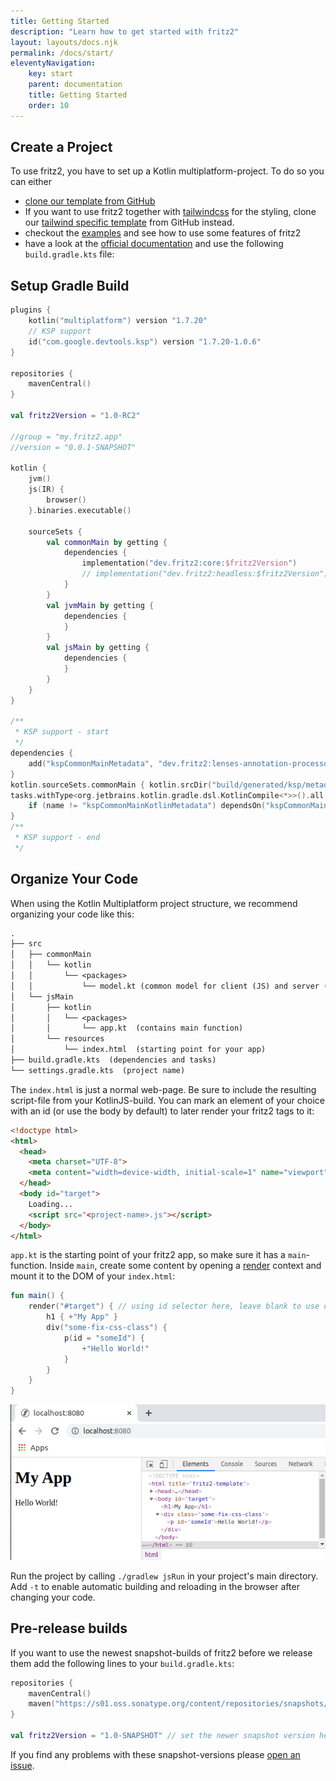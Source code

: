 ```yaml
---
title: Getting Started
description: "Learn how to get started with fritz2"
layout: layouts/docs.njk
permalink: /docs/start/
eleventyNavigation:
    key: start
    parent: documentation
    title: Getting Started
    order: 10
---
```

## Create a Project

To use fritz2, you have to set up a Kotlin multiplatform-project. To do so you can either
* [clone our template from GitHub](https://github.com/jwstegemann/fritz2-template)
* If you want to use fritz2 together with [tailwindcss](https://tailwindcss.com/) for the styling, clone
  our [tailwind specific template](https://github.com/jwstegemann/fritz2-tailwind-template) from GitHub instead.
* checkout the [examples](https://fritz2.dev/examples) and see how to use some features of fritz2
* have a look at
  the [official documentation](https://kotlinlang.org/docs/reference/building-mpp-with-gradle.html#setting-up-a-multiplatform-project)
  and use the following `build.gradle.kts` file:

## Setup Gradle Build

```kotlin
plugins {
    kotlin("multiplatform") version "1.7.20"
    // KSP support
    id("com.google.devtools.ksp") version "1.7.20-1.0.6"
}

repositories {
    mavenCentral()
}

val fritz2Version = "1.0-RC2"

//group = "my.fritz2.app"
//version = "0.0.1-SNAPSHOT"

kotlin {
    jvm()
    js(IR) {
        browser()
    }.binaries.executable()

    sourceSets {
        val commonMain by getting {
            dependencies {
                implementation("dev.fritz2:core:$fritz2Version")
                // implementation("dev.fritz2:headless:$fritz2Version") // optional
            }
        }
        val jvmMain by getting {
            dependencies {
            }
        }
        val jsMain by getting {
            dependencies {
            }
        }
    }
}

/**
 * KSP support - start
 */
dependencies {
    add("kspCommonMainMetadata", "dev.fritz2:lenses-annotation-processor:$fritz2Version")
}
kotlin.sourceSets.commonMain { kotlin.srcDir("build/generated/ksp/metadata/commonMain/kotlin") }
tasks.withType<org.jetbrains.kotlin.gradle.dsl.KotlinCompile<*>>().all {
    if (name != "kspCommonMainKotlinMetadata") dependsOn("kspCommonMainKotlinMetadata")
}
/**
 * KSP support - end
 */
```

## Organize Your Code

When using the Kotlin Multiplatform project structure, we recommend organizing your code like this:

```txt
.
├── src
│   ├── commonMain
│   │   └── kotlin
│   │       └── <packages>
│   │           └── model.kt (common model for client (JS) and server (JVM))
│   └── jsMain
│       ├── kotlin
│       │   └── <packages>
│       │       └── app.kt  (contains main function)
│       └── resources
│           └── index.html  (starting point for your app)
├── build.gradle.kts  (dependencies and tasks)
└── settings.gradle.kts  (project name)
```

The `index.html` is just a normal web-page. Be sure to include the resulting script-file from your KotlinJS-build.
You can mark an element of your choice with an id (or use the body by default) to later render your fritz2 tags to it:

```html
<!doctype html>
<html>
  <head>
    <meta charset="UTF-8">
    <meta content="width=device-width, initial-scale=1" name="viewport">
  </head>
  <body id="target">
    Loading...
    <script src="<project-name>.js"></script>
  </body>
</html>
```

`app.kt` is the starting point of your fritz2 app, so make sure it has a `main`-function.
Inside `main`, create some content by opening a
[render](https://www.fritz2.dev/api/core/dev.fritz2.core/render.html) context and
mount it to the DOM of your `index.html`:

```kotlin
fun main() {
    render("#target") { // using id selector here, leave blank to use document.body by default
        h1 { +"My App" }
        div("some-fix-css-class") {
            p(id = "someId") {
                +"Hello World!"
            }
        }
    }
}
```
![running example in browser](/img/gettingstarted_inital.png)

Run the project by calling `./gradlew jsRun` in your project's main directory. Add `-t` to enable automatic
building and reloading in the browser after changing your code.

## Pre-release builds

If you want to use the newest snapshot-builds of fritz2 before we release them add the 
following lines to your `build.gradle.kts`:

```kotlin
repositories {
    mavenCentral()
    maven("https://s01.oss.sonatype.org/content/repositories/snapshots/") // new repository here
}

val fritz2Version = "1.0-SNAPSHOT" // set the newer snapshot version here
```

If you find any problems with these snapshot-versions please
[open an issue](https://github.com/jwstegemann/fritz2/issues/new/choose).